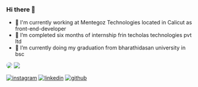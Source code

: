 ### Hi there 👋


- 🔭 I'm currently working at Mentegoz Technologies located in Calicut as front-end-developer
- 🔭 I’m completed  six months of internship frin techolas technologies pvt ltd
- 🌱 I’m currently doing my graduation from bharathidasan university in bsc







<img style="border-radius: 50%;" src="https://github-readme-stats.vercel.app/api?username=adil-shabab&show_icons=true&theme=radical" />
<img src="https://github-readme-stats.vercel.app/api/top-langs/?username=adil-shabab&layout=compact" />


  
    

    


<a href="https://www.instagram.com/adil___shabab_/" >![instagram](https://user-images.githubusercontent.com/101416092/184023499-e626622a-9f13-44f5-bce5-cd546e995166.png)</a>
<a href="https://www.linkedin.com/in/adil-shabab-1948b2233/" >![linkedin](https://user-images.githubusercontent.com/101416092/184024571-46ac68aa-eb3a-4476-b06c-90e7017f280a.png)</a>
<a  href="https://github.com/adil-shabab" >![github](https://user-images.githubusercontent.com/101416092/184024902-37af6ead-6ed5-44e5-8496-642653831c70.png)</a>
    
